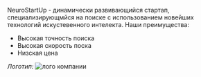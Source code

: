NeuroStartUp - динамически развивающийся стартап, специализирующмйся на поиске с использованием новейших технологий искустевенного интелекта. Наши преимущества:
* Высокая точность поиска
* Высокая скорость поска
* Низская цена

*Логотип:*
![лого компании](https://camo.githubusercontent.com/79ee96a8b8fa098c44d1ca302006f24d008408a1c22fc13260437214d705a23d/68747470733a2f2f6e65746f6c6f67792d636f64652e6769746875622e696f2f6769742d686f6d65776f726b732f696e74726f64756374696f6e2f6173736574732f6c6f676f2e706e67)

